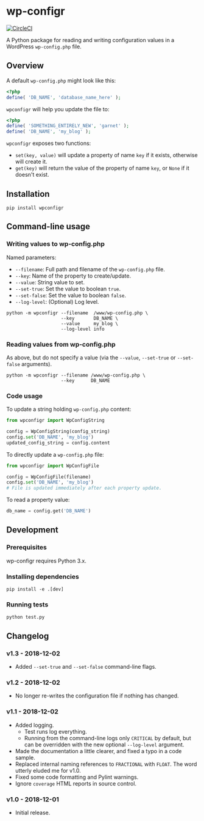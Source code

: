 # wp-configr

[![CircleCI](https://circleci.com/gh/cariad/py-wpconfigr/tree/master.svg?style=svg)](https://circleci.com/gh/cariad/py-wpconfigr/tree/master)

A Python package for reading and writing configuration values in a WordPress `wp-config.php` file.

## Overview

A default `wp-config.php` might look like this:

```php
<?php
define( 'DB_NAME', 'database_name_here' );
```

`wpconfigr` will help you update the file to:

```php
<?php
define( 'SOMETHING_ENTIRELY_NEW', 'garnet' );
define( 'DB_NAME', 'my_blog' );
```

`wpconfigr` exposes two functions:

- `set(key, value)` will update a property of name `key` if it exists, otherwise will create it.
- `get(key)` will return the value of the property of name `key`, or `None` if it doesn't exist.


## Installation

```shell
pip install wpconfigr
```

## Command-line usage

### Writing values to wp-config.php

Named parameters:

- `--filename`: Full path and filename of the `wp-config.php` file.
- `--key`: Name of the property to create/update.
- `--value`: String value to set.
- `--set-true`: Set the value to boolean `true`.
- `--set-false`: Set the value to boolean `false`.
- `--log-level`: (Optional) Log level.

```shell
python -m wpconfigr --filename  /www/wp-config.php \
                    --key       DB_NAME \
                    --value     my_blog \
                    --log-level info
```

### Reading values from wp-config.php

As above, but do not specify a value (via the `--value`, `--set-true` or `--set-false` arguments).

```shell
python -m wpconfigr --filename /www/wp-config.php \
                    --key      DB_NAME
```

### Code usage

To update a string holding `wp-config.php` content:

```python
from wpconfigr import WpConfigString

config = WpConfigString(config_string)
config.set('DB_NAME', 'my_blog')
updated_config_string = config.content
```

To directly update a `wp-config.php` file:

```python
from wpconfigr import WpConfigFile

config = WpConfigFile(filename)
config.set('DB_NAME', 'my_blog')
# File is updated immediately after each property update.
```

To read a property value:

```python
db_name = config.get('DB_NAME')
```

## Development

### Prerequisites

wp-configr requires Python 3.x.

### Installing dependencies

```shell
pip install -e .[dev]
```

### Running tests

```shell
python test.py
```

## Changelog

### v1.3 - 2018-12-02

- Added `--set-true` and `--set-false` command-line flags.

### v1.2 - 2018-12-02

- No longer re-writes the configuration file if nothing has changed.

### v1.1 - 2018-12-02

- Added logging.
  - Test runs log everything.
  - Running from the command-line logs only `CRITICAL` by default, but can be overridden with the new optional `--log-level` argument.
- Made the documentation a little clearer, and fixed a typo in a code sample.
- Replaced internal naming references to `FRACTIONAL` with `FLOAT`. The word utterly eluded me for v1.0.
- Fixed some code formatting and Pylint warnings.
- Ignore `coverage` HTML reports in source control.

### v1.0 - 2018-12-01

- Initial release.
